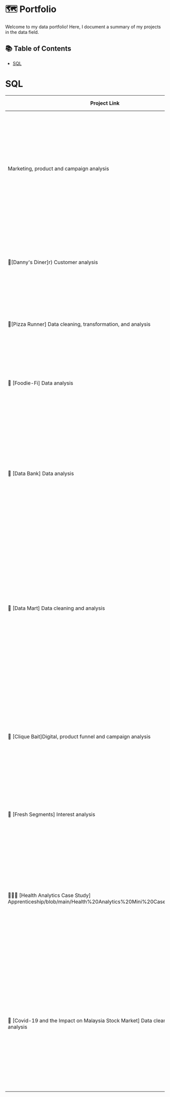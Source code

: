 # 🗺 Portfolio

Welcome to my data portfolio! Here, I document a summary of my projects in the data field. 

## 📚 Table of Contents
- [SQL](#sql)


# SQL

| Project Link | Area of Analysis | Project Description | 
|---|---|---|
 Marketing, product and campaign analysis | I analyse and optimise marketing channels, measure and test website conversion performance and use data to understand impact of new product and campaign launches for an online retailer. | 
| 🍜[Danny's Diner]r)  Customer analysis | I gather and analyze customer data to determine their visiting patterns, spending habits, and favorite menu items.  | 
| 🍕[Pizza Runner] Data cleaning, transformation, and analysis | I analyze pizza orders, runner and customer experience, and ingredient optimization.  |  
| 🥑 [Foodie-Fi] Data analysis | I use subscription-style digital data to analyze customer journey, payments, and business performance.  |  
| 🏦 [Data Bank] Data analysis | Using the Data Bank data, I calculate metrics and growth, and analyze data for future planning and development through linking customers' cloud data storage limits to their account balances.  |  
| 🌽 [Data Mart] Data cleaning and analysis | In this project, I measure the effect of changes in June 2020 on Data Mart's sales performance, identifying the most affected platform, region, segment, and customer types, and finding ways to minimize future sustainability updates' impact on sales.  |  
| 🎣 [Clique Bait]Digital, product funnel and campaign analysis | To support the founder and CEO Danny's vision, I analyze the dataset for the Clique Bait online store, and develop creative solutions for calculating funnel fallout rates.  |  
| 🍒 [Fresh Segments] Interest analysis | I analyse customer behavior and interests to help clients understand their customers.  |  
| 👩🏻‍⚕️ [Health Analytics Case Study] Apprenticeship/blob/main/Health%20Analytics%20Mini%20Case%20Study.md) | Health analysis | I answer business questions related to patients data, such as average and median measurements per user, types of measurements for active users, and median blood pressure values for users. |  
| 🦠 [Covid-19 and the Impact on Malaysia Stock Market] Data cleaning and analysis | A project close to 🏡 home. Inspired by Alex Freberg's [Data Exploration Project](https://www.youtube.com/watch?v=qfyynHBFOsM&list=PLUaB-1hjhk8H48Pj32z4GZgGWyylqv85f&index=1), I analysed global and local Covid-19 cases & the impact on Malaysia stock market from Jan 2020 to Jul 2021 using SQL and Tableau. |  
